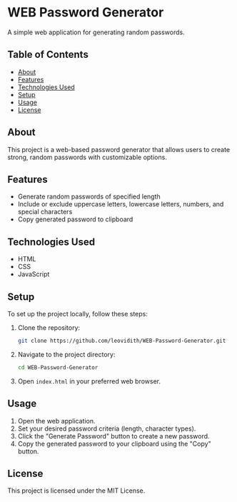 # WEB Password Generator

A simple web application for generating random passwords.

## Table of Contents

- [About](https://github.com/leovidith/WEB-Password-Generator/blob/main/README.md#about)
- [Features](https://github.com/leovidith/WEB-Password-Generator/blob/main/README.md#about#features)
- [Technologies Used](https://github.com/leovidith/WEB-Password-Generator/blob/main/README.md#about#technologies-used)
- [Setup](https://github.com/leovidith/WEB-Password-Generator/blob/main/README.md#about#setup)
- [Usage](https://github.com/leovidith/WEB-Password-Generator/blob/main/README.md#about#usage)
- [License](https://github.com/leovidith/WEB-Password-Generator/blob/main/README.md#about#license)

## About

This project is a web-based password generator that allows users to create strong, random passwords with customizable options.

## Features

- Generate random passwords of specified length
- Include or exclude uppercase letters, lowercase letters, numbers, and special characters
- Copy generated password to clipboard

## Technologies Used

- HTML
- CSS
- JavaScript

## Setup

To set up the project locally, follow these steps:

1. Clone the repository:
    ```bash
    git clone https://github.com/leovidith/WEB-Password-Generator.git
    ```
2. Navigate to the project directory:
    ```bash
    cd WEB-Password-Generator
    ```
3. Open `index.html` in your preferred web browser.

## Usage

1. Open the web application.
2. Set your desired password criteria (length, character types).
3. Click the "Generate Password" button to create a new password.
4. Copy the generated password to your clipboard using the "Copy" button.

## License

This project is licensed under the MIT License.
